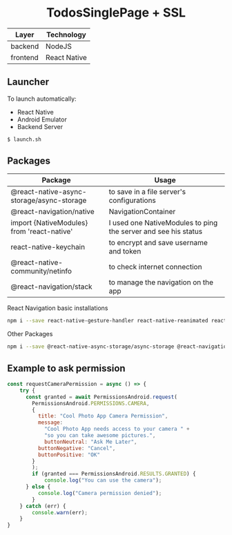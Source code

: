 <h1 align="center">TodosSinglePage + SSL</h1>

| Layer | Technology |
| ------------- | ------------- |
| backend | NodeJS |
| frontend | React Native |

## Launcher

To launch automatically:
- React Native
- Android Emulator
- Backend Server

```bash
$ launch.sh
```

## Packages

| Package | Usage |
| ------------- | ------------- |
| @react-native-async-storage/async-storage | to save in a file server's configurations |
| @react-navigation/native | NavigationContainer |
| import {NativeModules} from 'react-native' | I used one NativeModules to ping the server and see his status |
| react-native-keychain | to encrypt and save username and token |
| @react-native-community/netinfo | to check internet connection |
| @react-navigation/stack | to manage the navigation on the app |

React Navigation basic installations
```bash
npm i --save react-native-gesture-handler react-native-reanimated react-native-screens react-native-safe-area-context @react-native-community/masked-view
```
Other Packages
```bash
npm i --save @react-native-async-storage/async-storage @react-navigation/native react-native-keychain @react-native-community/netinfo @react-navigation/stack
```

## Example to ask permission

```javascript
const requestCameraPermission = async () => {
    try {
      const granted = await PermissionsAndroid.request(
        PermissionsAndroid.PERMISSIONS.CAMERA,
        {
          title: "Cool Photo App Camera Permission",
          message:
            "Cool Photo App needs access to your camera " +
            "so you can take awesome pictures.",
            buttonNeutral: "Ask Me Later",
          buttonNegative: "Cancel",
          buttonPositive: "OK"
        }
        );
        if (granted === PermissionsAndroid.RESULTS.GRANTED) {
            console.log("You can use the camera");
      } else {
          console.log("Camera permission denied");
        }
    } catch (err) {
        console.warn(err);
    }
}
```